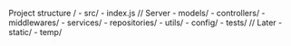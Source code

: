 Project structure
/
    - src/
      - index.js        // Server
      - models/
      - controllers/
      - middlewares/
      - services/
      - repositories/
      - utils/
      - config/
    - tests/            // Later
    - static/
    - temp/